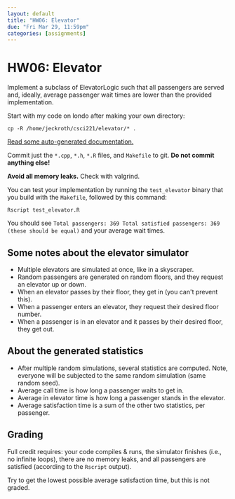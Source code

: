 ```yaml
---
layout: default
title: "HW06: Elevator"
due: "Fri Mar 29, 11:59pm"
categories: [assignments]
---
```


# HW06: Elevator

Implement a subclass of ElevatorLogic such that all passengers are served and, ideally, average passenger wait times are lower than the provided implementation.  

Start with my code on londo after making your own directory:

```
cp -R /home/jeckroth/csci221/elevator/* .
```

[Read some auto-generated documentation.](/homework/elevator/docs/html/annotated.html)

Commit just the `*.cpp`, `*.h`, `*.R` files, and `Makefile` to git. **Do not commit anything else!**

**Avoid all memory leaks.** Check with valgrind.

You can test your implementation by running the `test_elevator` binary that you build with the `Makefile`, followed by this command:

```
Rscript test_elevator.R
```

You should see `Total passengers: 369 Total satisfied passengers: 369 (these should be equal)` and your average wait times.

## Some notes about the elevator simulator

- Multiple elevators are simulated at once, like in a skyscraper.
- Random passengers are generated on random floors, and they request an elevator up or down.
- When an elevator passes by their floor, they get in (you can't prevent this).
- When a passenger enters an elevator, they request their desired floor number.
- When a passenger is in an elevator and it passes by their desired floor, they get out.

## About the generated statistics

- After multiple random simulations, several statistics are computed. Note, everyone will be subjected to the same random simulation (same random seed).
- Average call time is how long a passenger waits to get in.
- Average in elevator time is how long a passenger stands in the elevator.
- Average satisfaction time is a sum of the other two statistics, per passenger.

## Grading

Full credit requires: your code compiles & runs, the simulator finishes (i.e., no infinite loops), there are no memory leaks, and all passengers are satisfied (according to the `Rscript` output).

Try to get the lowest possible average satisfaction time, but this is not graded.

